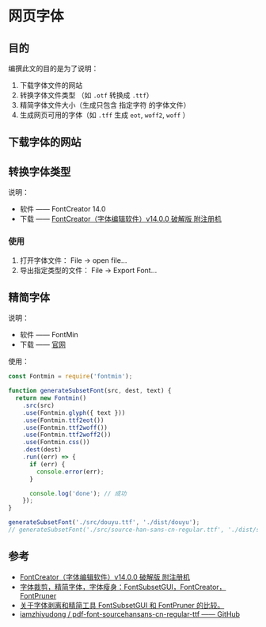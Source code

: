 # 网页字体

## 目的

编撰此文的目的是为了说明：

1. 下载字体文件的网站
2. 转换字体文件类型 （如 `.otf` 转换成 `.ttf`）
3. 精简字体文件大小（生成只包含 指定字符 的字体文件）
4. 生成网页可用的字体（如 `.tff` 生成 `eot`, `woff2`, `woff` ）

## 下载字体的网站


## 转换字体类型

说明：

* 软件 —— FontCreator 14.0
* 下载 —— [FontCreator（字体编辑软件）v14.0.0 破解版 附注册机](https://www.macno1.com/post/2330.html)

### 使用

1. 打开字体文件： File -> open file...
2. 导出指定类型的文件： File -> Export Font...


## 精简字体

说明：

* 软件 —— FontMin 
* 下载 —— [官网](http://ecomfe.github.io/fontmin)

使用：

```javascript
const Fontmin = require('fontmin');

function generateSubsetFont(src, dest, text) {
  return new Fontmin()
    .src(src)
    .use(Fontmin.glyph({ text }))
    .use(Fontmin.ttf2eot())
    .use(Fontmin.ttf2woff())
    .use(Fontmin.ttf2woff2())
    .use(Fontmin.css())
    .dest(dest)
    .run((err) => {
      if (err) {
        console.error(err);
      }

      console.log('done'); // 成功
    });
}

generateSubsetFont('./src/douyu.ttf', './dist/douyu');
// generateSubsetFont('./src/source-han-sans-cn-regular.ttf', './dist/source-han-sans-cn-regular');
```

## 参考

* [FontCreator（字体编辑软件）v14.0.0 破解版 附注册机](https://www.macno1.com/post/2330.html)
* [字体裁剪，精简字体，字体瘦身：FontSubsetGUI，FontCreator，FontPruner](https://blog.csdn.net/linxinfa/article/details/88427808)
* [关于字体剥离和精简工具 FontSubsetGUI 和 FontPruner 的比较。](https://www.cnblogs.com/yaukey/p/compare_fontsubsetgui_fontpruner_for_unity.html)
* [iamzhiyudong / pdf-font-sourcehansans-cn-regular-ttf  —— GitHub](https://github.com/iamzhiyudong/pdf-font-sourcehansans-cn-regular-ttf)
